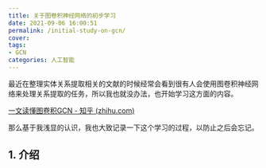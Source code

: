 ```yaml
---
title: 关于图卷积神经网络的初步学习
date: 2021-09-06 16:00:51
permalink: /initial-study-on-gcn/
cover: 
tags: 
- GCN
categories: 人工智能
---
```

最近在整理实体关系提取相关的文献的时候经常会看到很有人会使用图卷积神经网络来处理关系提取的任务，所以我也就没办法，也开始学习这方面的内容。

[一文读懂图卷积GCN - 知乎 (zhihu.com)](https://zhuanlan.zhihu.com/p/89503068)

那么基于我浅显的认识，我也大致记录一下这个学习的过程，以防止之后会忘记。

## 1. 介绍
